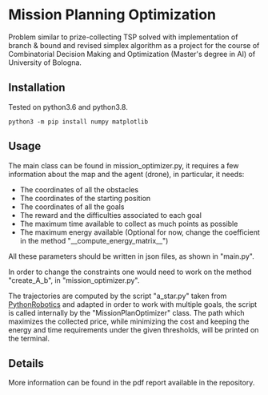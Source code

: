 # Mission Planning Optimization
Problem similar to prize-collecting TSP solved with implementation of branch &amp; bound and revised simplex algorithm
as a project for the course of Combinatorial Decision Making and Optimization (Master's degree in AI) of University of Bologna.

## Installation
Tested on python3.6 and python3.8.
```
python3 -m pip install numpy matplotlib
```

## Usage
The main class can be found in mission_optimizer.py, it requires a few information about the map and the agent (drone),
in particular, it needs:
- The coordinates of all the obstacles
- The coordinates of the starting position
- The coordinates of all the goals
- The reward and the difficulties associated to each goal
- The maximum time available to collect as much points as possible
- The maximum energy available (Optional for now, change the coefficient in the method "\_\_compute_energy_matrix\_\_")

All these parameters should be written in json files, as shown in "main.py".

In order to change the constraints one would need to work on the method "create_A_b", in "mission_optimizer.py".

The trajectories are computed by the script "a_star.py" taken from [PythonRobotics](https://github.com/AtsushiSakai/PythonRobotics)
and adapted in order to work with multiple goals, the script is called internally by the "MissionPlanOptimizer" class.
The path which maximizes the collected price, while minimizing the cost and keeping the energy 
and time requirements under the given thresholds, will be printed on the terminal.

## Details
More information can be found in the pdf report available in the repository.
